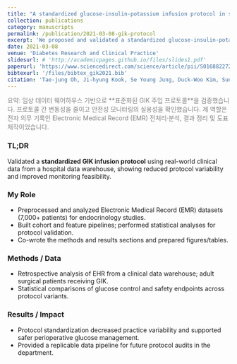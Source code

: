 ```yaml
---
title: "A standardized glucose-insulin-potassium infusion protocol in surgical patients: Use of real clinical data from a clinical data warehouse"
collection: publications
category: manuscripts
permalink: /publication/2021-03-08-gik-protocol
excerpt: 'We proposed and validated a standardized glucose-insulin-potassium infusion protocol using real-world clinical data from a hospital data warehouse.'
date: 2021-03-08
venue: 'Diabetes Research and Clinical Practice'
slidesurl: # 'http://academicpages.github.io/files/slides1.pdf'
paperurl: 'https://www.sciencedirect.com/science/article/pii/S0168822721001091'
bibtexurl: '/files/bibtex_gik2021.bib'
citation: 'Tae-jung Oh, Ji-hyung Kook, Se Young Jung, Duck-Woo Kim, Sung Hee Choi, Hong Bin Kim, Hak Chul Jang (2021). &quot;A standardized glucose-insulin-potassium infusion protocol in surgical patients: Use of real clinical data from a clinical data warehouse.&quot; <i>Diabetes Research and Clinical Practice</i>, 174:108756.'
---
```


<span style="color:gray">
요약: 임상 데이터 웨어하우스 기반으로 **표준화된 GIK 주입 프로토콜**을 검증했습니다.  
프로토콜 간 변동성을 줄이고 안전성 모니터링의 실용성을 확인했습니다. 제 역할은 전자 의무 기록인 Electronic Medical Record (EMR) 전처리·분석, 결과 정리 및 도표 제작이었습니다.
</span>

### TL;DR
Validated a **standardized GIK infusion protocol** using real-world clinical data from a hospital data warehouse, showing reduced protocol variability and improved monitoring feasibility.

### My Role
- Preprocessed and analyzed Electronic Medical Record (EMR) datasets (7,000+ patients) for endocrinology studies.  
- Built cohort and feature pipelines; performed statistical analyses for protocol validation.  
- Co-wrote the methods and results sections and prepared figures/tables.

### Methods / Data
- Retrospective analysis of EHR from a clinical data warehouse; adult surgical patients receiving GIK.  
- Statistical comparisons of glucose control and safety endpoints across protocol variants.

### Results / Impact
- Protocol standardization decreased practice variability and supported safer perioperative glucose management.  
- Provided a replicable data pipeline for future protocol audits in the department.